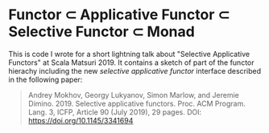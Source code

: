 Functor ⊂ Applicative Functor ⊂ Selective Functor ⊂ Monad
=========================================================

This is code I wrote for a short lightning talk about "Selective Applicative
Functors" at Scala Matsuri 2019. It contains a sketch of part of the functor
hierachy including the new *selective applicative functor* interface described
in the following paper:

> Andrey Mokhov, Georgy Lukyanov, Simon Marlow, and Jeremie Dimino. 2019.
> Selective applicative functors. Proc. ACM Program. Lang. 3, ICFP,
> Article 90 (July 2019), 29 pages. DOI: https://doi.org/10.1145/3341694

